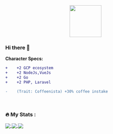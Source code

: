 <!--
<div id="header" align="center">
<img src="https://media.giphy.com/media/emGDBYPZ2mVrsS1biZ/giphy.gif" width="100"/>
</div>
-->


<div id="header" align="center">
<img src="https://giphy.com/stickers/GDevs-sticker-community-google-HwBlFQZFcAoUcPHZdX/giphy.gif" width="100"/>
</div>

<img src="https://komarev.com/ghpvc/?username=GitataY&style=flat-square&color=blue" alt=""/>



### Hi there 👋


**Character Specs:**
```diff
+    +2 GCP ecosystem
+    +2 NodeJs,VueJs
+    +2 Go
+    +2 PHP, Laravel

-    (Trait: Coffeenista) +30% coffee instake
```
<br>

### :fire: My Stats :

<a href="https://github.com/iamrikie">
  <img align="center" src="https://github-readme-stats.vercel.app/api?username=iamrikie&count_private=true&show_icons=true&include_all_commits=true" />
</a>
<a href="https://github.com/iamrikie">
  <img align="center" src="https://github-readme-stats.vercel.app/api/top-langs/?username=iamrikie&layout=compact" />
</a>
<!-- <a href="https://github.com/iamrikie">
[![GitHub Streak](http://github-readme-streak-stats.herokuapp.com?user=iamrikie&theme=dark)](https://git.io/streak-stats)
</a> -->
<a href="https://github.com/iamrikie">
  <img align="center" src="http://github-readme-streak-stats.herokuapp.com?user=iamrikie&theme=dark)](https://git.io/streak-stats" />
</a>

  






<!--
### Get in touch
<p>
  <a href="https://twitter.com/"><img src="https://img.icons8.com/color/50/111111/twitter-squared.png" alt="twitter"/></a>
  <a href="https://www.linkedin.com/in//"><img src="https://img.icons8.com/color/50/111111/linkedin.png" alt="linkedin"/></a>
  <a href="https://github.com/"><img src="https://img.icons8.com/color/50/111111/github.png" alt="github"/></a>
  
</p>

 [![GitHub Streak](http://github-readme-streak-stats.herokuapp.com?user=iamrikie&theme=dark)](https://git.io/streak-stats)
-->

<!--
**iamrikie/iamrikie** is a ✨ _special_ ✨ repository because its `README.md` (this file) appears on your GitHub profile.

Here are some ideas to get you started:

- 🔭 I’m currently working on ...
- 🌱 I’m currently learning ...
- 👯 I’m looking to collaborate on ...
- 🤔 I’m looking for help with ...
- 💬 Ask me about ...
- 📫 How to reach me: ...
- 😄 Pronouns: ...
- ⚡ Fun fact: ...
-->

